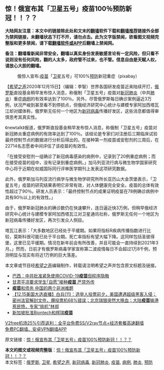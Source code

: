  <h2>惊！俄宣布其「卫星五号」疫苗100％预防新冠！！？？</h2> <p class="notice"><b>大陆网友注意：本文中的链接除此处和文末的<a href="https://github.com/bannedbook/fanqiang" >翻墙</a>软件下载和<a href="https://github.com/killgcd/justmysocks/blob/master/README.md">翻墙推荐</a>链接外全部为禁网链接，未翻墙状态下打不开，请勿点击。此为文字版禁闻，欲看图文视频完整版和更多禁闻，请下载<a href="https://github.com/bannedbook/fanqiang">翻墙软件或APP</a>后翻墙上禁闻网。</p><p>备注：翻墙看新闻非常安全，翻墙以真实身份发表敏感言论有一定风险，但只看不说则没有任何风险，翻的人太多，政府管不过来，也不管。信息自由是天赋人权，请放心大胆的翻墙。</b></p>  <div class="entry"> <figure><figcaption>俄惊人宣布:<a href="https://www.bannedbook.org/bnews/tag/%e7%96%ab%e8%8b%97/" class="st_tag internal_tag" rel="tag" title="标签 疫苗 下的日志">疫苗</a>「<a href="https://www.bannedbook.org/bnews/tag/%e5%8d%ab%e6%98%9f/" class="st_tag internal_tag" rel="tag" title="标签 卫星 下的日志">卫星</a>五号」可100%<a href="https://www.bannedbook.org/bnews/tag/%E9%A2%84%E9%98%B2/" class="st_tag internal_tag" rel="tag" title="标签 预防 下的日志">预防</a>新冠重症（pixabay）</figcaption></figure> <p>【<span class='wp_keywordlink_affiliate'><a href="https://www.soundofhope.org" title="希望之声" target="_blank">希望之声</a></span>2020年12月15日】（编辑：李智）世界各国研发疫苗近来陆续开打，<a href="https://www.bannedbook.org/bnews/tag/%e4%bf%84%e7%bd%97%e6%96%af/" class="st_tag internal_tag" rel="tag" title="标签 俄罗斯 下的日志">俄罗斯</a>直投基金稍早发布惊人消息，称俄制「卫星五号」疫苗对<a href="https://www.bannedbook.org/bnews/tag/%e6%96%b0%e5%86%a0%e8%82%ba%e7%82%8e/" class="st_tag internal_tag" rel="tag" title="标签 新冠肺炎 下的日志">新冠肺炎</a>（中共<a href="https://www.bannedbook.org/bnews/tag/%e8%82%ba%e7%82%8e/" class="st_tag internal_tag" rel="tag" title="标签 肺炎 下的日志">肺炎</a>）重症<a href="https://www.bannedbook.org/bnews/tag/%E7%97%85%E4%BE%8B/" class="st_tag internal_tag" rel="tag" title="标签 病例 下的日志">病例</a>的有效率达到了100％。另外，尽管俄罗斯每日确诊案例逼近3万例，状况严峻到甚至看不到停损点，但俄经济研究中心统计与建模专家阿加西塔瓦江却对媒体称，俄罗斯无任何一个地区为<a href="https://www.bannedbook.org/bnews/tag/%e6%96%b0%e5%86%a0%e7%97%85%e6%af%92/" class="st_tag internal_tag" rel="tag" title="标签 新冠病毒 下的日志">新冠病毒</a>传播好发区，这些消息都值得审慎思考其真实性。</p> <p>《newtalk》报道，俄罗斯直投基金稍早发布惊人消息，称俄制「卫星五号」疫苗对新冠肺炎重症病例的有效率达到了100％。该结论是专家们对注册后三期临床试验最终控制节点的数据进行分析后得出的。在接种第一剂疫苗或安慰剂的三周后，在22714名志愿者中间评估了该疫苗的有效性。</p>  <p>「在接受安慰剂一组确诊了新冠病毒感染的病例中，记录到了20例重症病例；而在接受疫苗的组中，没有记录到重症病例。」加马列亚流行病与微生物学国家研究中心将于近期在权威国际同行评审医学期刊上发表这项研究数据。</p> <p>此外，俄罗斯加马列亚流行病学与微生物学研究所所长亚历山大金茨堡表示，「卫星五号」疫苗的研究结果表明它非常有效，对人体健康完全安全。疫苗的总体有效性超过了90％。研发人员表示：「最终控制节点的成果证明疫苗在78例确诊病例中具有90％以上的有效性。」</p>  <p>由于，俄罗斯新冠肺炎的确诊数仍在快速攀升，连日逼近快3万例，但稍早俄经济研究中心统计与建模专家阿加西塔瓦江对卫星通讯社称，俄罗斯无任何一个地区为新冠病毒传播好发区，再次引发众人侧目。</p> <p>塔瓦江表示：「大多数地区已经处于平缓期。如果将指标R疾病传播指数进行比较，莫斯科很可能已处于平台期。死亡率指标有望大幅下降。这同样包括圣彼得堡，这里已见平缓期。情况在新年前会有所改善，并且可能会一直持续到2021年3月。」然而，日前才有俄罗斯病毒学家宣称第二波疫情每日不会超过1万8千例，预测明显与现实有将近1万例的巨大落差。</p>  <p>本文章或节目经<a href="https://www.bannedbook.org/bnews/tag/%e5%b8%8c%e6%9c%9b%e4%b9%8b%e5%a3%b0/" class="st_tag internal_tag" rel="tag" title="标签 希望之声 下的日志">希望之声</a>编辑制作，转载请注明希望之声并包含原文标题及链接。</p> <ul class='op-related-articles' title='相关阅读'> <li><a href='https://www.bannedbook.org/bnews/comments/20201215/1448271.html' target='_blank'>巴西：中共批准紧急使用COVID-19<b>疫苗</b>但程序隐晦</a></li> <li><a href='https://www.bannedbook.org/bnews/bannedvideo/20201215/1448266.html' target='_blank'>甘肃平凉要求学生｢自愿”接种<b>疫苗</b> 严禁外传</a></li> <li><a href='https://www.bannedbook.org/bnews/baitai/20201215/1448211.html' target='_blank'><b>疫苗</b>和债务 中国的两个非洲难题</a></li> <li><a href='https://www.bannedbook.org/bnews/bannedvideo/20201215/1448170.html' target='_blank'>【12.15美国大选直播】白兵(11)：选举人投票前夕，美国遭遇超级黑客入侵；密州法官解封文件，爆投票机68%错误；北京瑞银突然大换血；大陆<b>疫苗</b>输港惹民愤，专家“挑机”林郑</a></li> <li><a href='https://www.bannedbook.org/bnews/baitai/20201215/1448135.html' target='_blank'>新加坡批准Biontech和辉瑞<b>疫苗</b></a></li> </ul> <p class="texttj"> <a href="https://www.bannedbook.org/forum23/topic22702.html" target="_blank">V2free机场25%引荐返利：全平台免费SS/V2ray节点+经济套餐高速翻墙</a><br/> <a href="https://github.com/bannedbook/fanqiang/wiki/%E7%A6%81%E9%97%BB%E7%BD%91%E5%AE%89%E5%8D%93%E7%BF%BB%E5%A2%99%E6%96%B0%E9%97%BBAPP" target="_blank">免费PC翻墙、安卓VPN翻墙APP</a></p><p>原文链接：<a class="src_link"  href="https://www.soundofhope.org/post/453808" target="_blank">惊！俄宣布其「卫星五号」疫苗100%预防新冠！！？？</a></p><a name='sharetosocial'></a>       <div><b>本文的图文或视频完整版</b>：<a href='https://www.bannedbook.org/bnews/comments/20201215/1448280.html'>惊！俄宣布其「卫星五号」疫苗100%预防新冠！！？？</a></div>  </div><!--END ENTRY--> <div class="postfooter"> <div>本文标签：<a href="https://www.bannedbook.org/bnews/tag/%e4%bf%84%e7%bd%97%e6%96%af/" rel="tag">俄罗斯</a>, <a href="https://www.bannedbook.org/bnews/tag/%e5%8d%ab%e6%98%9f/" rel="tag">卫星</a>, <a href="https://www.bannedbook.org/bnews/tag/%e5%b8%8c%e6%9c%9b%e4%b9%8b%e5%a3%b0/" rel="tag">希望之声</a>, <a href="https://www.bannedbook.org/bnews/tag/%e6%96%b0%e5%86%a0%e7%97%85%e6%af%92/" rel="tag">新冠病毒</a>, <a href="https://www.bannedbook.org/bnews/tag/%e6%96%b0%e5%86%a0%e8%82%ba%e7%82%8e/" rel="tag">新冠肺炎</a>, <a href="https://www.bannedbook.org/bnews/tag/%e7%96%ab%e8%8b%97/" rel="tag">疫苗</a>, <a href="https://www.bannedbook.org/bnews/tag/%E7%97%85%E4%BE%8B/" rel="tag">病例</a>, <a href="https://www.bannedbook.org/bnews/tag/%e8%82%ba%e7%82%8e/" rel="tag">肺炎</a>, <a href="https://www.bannedbook.org/bnews/tag/%E9%A2%84%E9%98%B2/" rel="tag">预防</a></div>  </div><!--END POSTFOOTER--> 